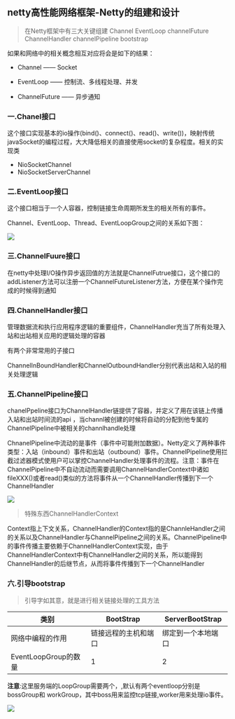 ## netty高性能网络框架-Netty的组建和设计

> 在Netty框架中有三大关键组建 Channel EventLoop channelFuture ChannelHandler channelPipeline bootstrap

如果和网络中的相关概念相互对应将会是如下的结果：

- Channel —— Socket

- EventLoop —— 控制流、多线程处理、并发

- ChannelFuture —— 异步通知

### 一.Chanel接口

这个接口实现基本的io操作(bind()、connect()、read()、write())，映射传统javaSocket的编程过程，大大降低相关的直接使用socket的复杂程度。相关的实现类

- NioSocketChannel
- NioSocketServerChannel

### 二.EventLoop接口

这个接口相当于一个人容器，控制链接生命周期所发生的相关所有的事件。

Channel、EventLoop、Thread、EventLoopGroup之间的关系如下图： 

![](blogimg/netty/1.png)

### 三.ChannelFuure接口


在netty中处理I/O操作异步返回值的方法就是ChannelFutrue接口，这个接口的addListener方法可以注册一个ChannelFutureListener方法，方便在某个操作完成的时候得到通知

### 四.ChannelHandler接口

管理数据流和执行应用程序逻辑的重要组件，ChannelHandler充当了所有处理入站和出站相关应用的逻辑处理的容器

有两个非常常用的子接口

ChannelInBoundHandler和ChannelOutboundHandler分别代表出站和入站的相关处理逻辑

### 五.ChannelPipeline接口

chanelPpeline接口为ChannelHandler链提供了容器，并定义了用在该链上传播入站和出站时间流的api ，当channl被创建的时候将自动的分配到他专属的ChannelPipeline中被相关的channlhandle处理

ChnanelPipeline中流动的是事件（事件中可能附加数据）。Netty定义了两种事件类型：入站（inbound）事件和出站（outbound）事件。ChannelPipeline使用拦截过滤器模式使用户可以掌控ChannelHandler处理事件的流程。注意：事件在ChannelPipeline中不自动流动而需要调用ChannelHandlerContext中诸如fileXXX()或者read()类似的方法将事件从一个ChannelHandler传播到下一个ChannelHandler

![](blogimg/netty/2.png)

> 特殊东西ChannelHandlerContext

Context指上下文关系，ChannelHandler的Context指的是ChannleHandler之间的关系以及ChannelHandler与ChannelPipeline之间的关系。ChannelPipeline中的事件传播主要依赖于ChannelHandlerContext实现，由于ChannelHandlerContext中有ChannelHandler之间的关系，所以能得到ChannelHandler的后继节点，从而将事件传播到下一个ChannelHandler

### 六.引导bootstrap

> 引导字如其意，就是进行相关链接处理的工具方法

类别|BootStrap|ServerBootStrap
---|---|---
网络中编程的作用|链接远程的主机和端口|绑定到一个本地端口
EventLoopGroup的数量|1|2

**注意**:这里服务端的LoopGroup需要两个，,默认有两个eventloop分别是bossGroup和 workGroup，其中boss用来监控tcp链接,worker用来处理io事件。

![](blogimg/netty/3.png)
